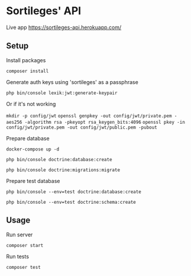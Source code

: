 # Sortileges' API

Live app https://sortileges-api.herokuapp.com/

## Setup

Install packages

`composer install`

Generate auth keys using 'sortileges' as a passphrase

`php bin/console lexik:jwt:generate-keypair`

Or if it's not working

`mkdir -p config/jwt`
`openssl genpkey -out config/jwt/private.pem -aes256 -algorithm rsa -pkeyopt rsa_keygen_bits:4096`
`openssl pkey -in config/jwt/private.pem -out config/jwt/public.pem -pubout`

Prepare database

`docker-compose up -d`

`php bin/console doctrine:database:create`

`php bin/console doctrine:migrations:migrate`

Prepare test database

`php bin/console --env=test doctrine:database:create`

`php bin/console --env=test doctrine:schema:create`

## Usage

Run server

`composer start`

Run tests

`composer test`
